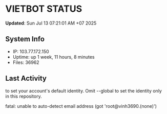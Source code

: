 # VIETBOT STATUS
**Updated**: Sun Jul 13 07:21:01 AM +07 2025

## System Info
- IP: 103.77.172.150
- Uptime: up 1 week, 11 hours, 8 minutes
- Files: 36962

## Last Activity

to set your account's default identity.
Omit --global to set the identity only in this repository.

fatal: unable to auto-detect email address (got 'root@vinh3690.(none)')
